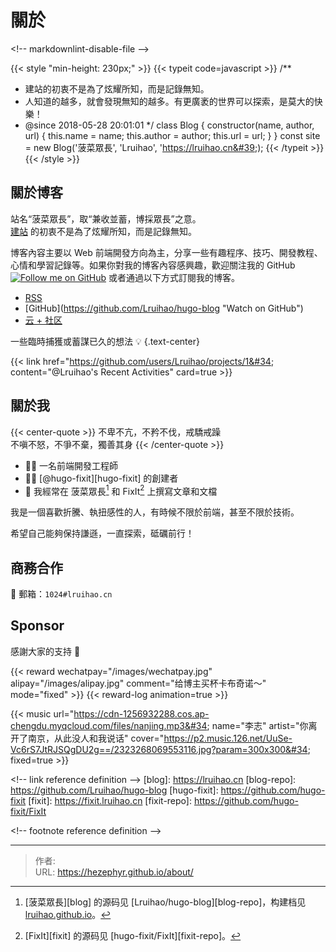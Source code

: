 # 關於


&lt;!-- markdownlint-disable-file --&gt;

{{&lt; style &#34;min-height: 230px;&#34; &gt;}}
{{&lt; typeit code=javascript &gt;}}
/**
 * 建站的初衷不是為了炫耀所知，而是記錄無知。
 * 人知道的越多，就會發現無知的越多。有更廣袤的世界可以探索，是莫大的快樂！
 * @since 2018-05-28 20:01:01
 */
class Blog {
  constructor(name, author, url) {
    this.name = name;
    this.author = author;
    this.url = url;
  }
}
const site = new Blog(&#39;菠菜眾長&#39;, &#39;Lruihao&#39;, &#39;https://lruihao.cn&#39;);
{{&lt; /typeit &gt;}}
{{&lt; /style &gt;}}

## 關於博客

站名“菠菜眾長”，取“兼收並蓄，博採眾長”之意。\
[建站](https://lruihao.cn/posts/hello-world/) 的初衷不是為了炫耀所知，而是記錄無知。

博客內容主要以 Web 前端開發方向為主，分享一些有趣程序、技巧、開發教程、心情和學習記錄等。如果你對我的博客內容感興趣，歡迎關注我的 GitHub [![Follow me on GitHub](https://img.shields.io/github/followers/Lruihao.svg?style=social&amp;label=Followers)](https://github.com/Lruihao) 或者通過以下方式訂閱我的博客。

- [RSS](http://lruihao.cn/index.xml)
- [GitHub](https://github.com/Lruihao/hugo-blog &#34;Watch on GitHub&#34;)
- [云 &#43; 社区](https://cloud.tencent.com/developer/column/94521)


一些臨時捕獲或蓄謀已久的想法 💡
{.text-center}

{{&lt; link href=&#34;https://github.com/users/Lruihao/projects/1&#34; content=&#34;@Lruihao&#39;s Recent Activities&#34; card=true &gt;}}

## 關於我

{{&lt; center-quote &gt;}}
不卑不亢，不矜不伐，戒驕戒躁\
不嗔不怒，不爭不棄，獨善其身
{{&lt; /center-quote &gt;}}

- 👨‍💻 一名前端開發工程師
- 👨‍💼 [@hugo-fixit][hugo-fixit] 的創建者
- 📝 我經常在 菠菜眾長[^1] 和 FixIt[^2] 上撰寫文章和文檔

我是一個喜歡折騰、執扭感性的人，有時候不限於前端，甚至不限於技術。

希望自己能夠保持謙遜，一直探索，砥礪前行！

## 商務合作

📮 郵箱：`1024#lruihao.cn`

## Sponsor

感謝大家的支持 🙏

{{&lt; reward wechatpay=&#34;/images/wechatpay.jpg&#34; alipay=&#34;/images/alipay.jpg&#34; comment=&#34;给博主买杯卡布奇诺～&#34; mode=&#34;fixed&#34; &gt;}}
{{&lt; reward-log animation=true &gt;}}

{{&lt; music url=&#34;https://cdn-1256932288.cos.ap-chengdu.myqcloud.com/files/nanjing.mp3&#34; name=&#34;李志&#34; artist=&#34;你离开了南京，从此没人和我说话&#34; cover=&#34;https://p2.music.126.net/UuSe-Vc6rS7JtRJSQgDU2g==/2323268069553116.jpg?param=300x300&#34; fixed=true &gt;}}

&lt;!-- link reference definition --&gt;
[blog]: https://lruihao.cn
[blog-repo]: https://github.com/Lruihao/hugo-blog
[hugo-fixit]: https://github.com/hugo-fixit
[fixit]: https://fixit.lruihao.cn
[fixit-repo]: https://github.com/hugo-fixit/FixIt

&lt;!-- footnote reference definition --&gt;
[^1]: [菠菜眾長][blog] 的源码见 [Lruihao/hugo-blog][blog-repo]，构建档见 [lruihao.github.io](https://github.com/Lruihao/lruihao.github.io)。
[^2]: [FixIt][fixit] 的源码见 [hugo-fixit/FixIt][fixit-repo]。


---

> 作者:   
> URL: https://hezephyr.github.io/about/  

